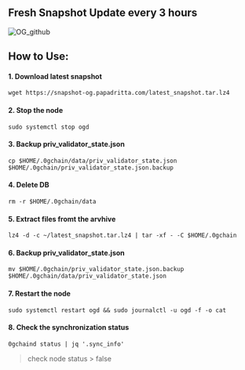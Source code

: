 ## **Fresh Snapshot** Update every 3 hours
![OG_github](https://github.com/papadritta/og-protocol-services/assets/90826754/1412c0e5-c3bc-475b-b80f-ff3eb6f94e21)
## How to Use:

#### 1. Download latest snapshot
```
wget https://snapshot-og.papadritta.com/latest_snapshot.tar.lz4
```
#### 2. Stop the node
```
sudo systemctl stop ogd
```
#### 3. Backup priv_validator_state.json
```
cp $HOME/.0gchain/data/priv_validator_state.json $HOME/.0gchain/priv_validator_state.json.backup
```
#### 4. Delete DB
```
rm -r $HOME/.0gchain/data
```
#### 5. Extract files fromt the arvhive
```
lz4 -d -c ~/latest_snapshot.tar.lz4 | tar -xf - -C $HOME/.0gchain
```
#### 6. Backup priv_validator_state.json
```
mv $HOME/.0gchain/priv_validator_state.json.backup $HOME/.0gchain/data/priv_validator_state.json
```
#### 7. Restart the node
```
sudo systemctl restart ogd && sudo journalctl -u ogd -f -o cat
```
#### 8. Check the synchronization status
```
0gchaind status | jq '.sync_info'
```
> check node status > false


